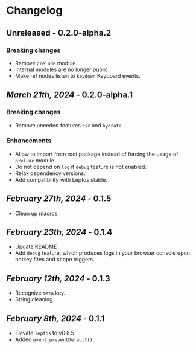 # Changelog

## Unreleased - 0.2.0-alpha.2

### Breaking changes

- Remove `prelude` module.
- Internal modules are no longer public.
- Make ref nodes listen to `keydown` Keyboard events.

## _March 21th, 2024_ - 0.2.0-alpha.1

### Breaking changes

- Remove uneeded features `csr` and `hydrate`.

### Enhancements

- Allow to import from root package instead of forcing the usage of `prelude` module.
- Do not depend on `log` if `debug` feature is not enabled.
- Relax dependency versions.
- Add compatibility with Leptos stable.



## _February 27th, 2024_ - 0.1.5
- Clean up macros

## _February 23th, 2024_ - 0.1.4
- Update README
- Add `debug` feature, which produces logs in your browser console upon hotkey fires and scope triggers. 

## _February 12th, 2024_ - 0.1.3

- Recognize `meta` key.
- String cleaning.

## _February 8th, 2024_ - 0.1.1

- Elevate `leptos` to v0.6.5
- Added `event.preventDefault()`.
